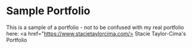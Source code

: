 # Sample Portfolio

This is a sample of a portfolio - not to be confused with my real portfolio here: <a href="https://www.stacietaylorcima.com/> Stacie Taylor-Cima's Portfolio</a> 

